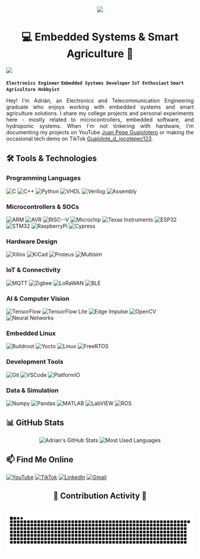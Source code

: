 <div align="center">
<h1 align="center">
    <img src="https://readme-typing-svg.herokuapp.com/?font=Montserrat:700&size=35&center=true&vCenter=true&width=500&height=70&duration=4000&lines=Hi+there!;printf(%22Hello+World!%22);Electronics+Engineer" />
</h1>

# 💻 Embedded Systems & Smart Agriculture 🌱
</div>

![](https://komarev.com/ghpvc/?username=La-guajolota&style=flat-square&color=blue)

**`Electronics Engineer`** **`Embedded Systems Developer`** **`IoT Enthusiast`** **`Smart Agriculture Hobbyist`**  

<div style="text-align: justify">

Hey! I'm Adrián, an Electronics and Telecommunication Engineering graduate who enjoys working with embedded systems and smart agriculture solutions. I share my college projects and personal experiments here - mostly related to microcontrollers, embedded software, and hydroponic systems. When I'm not tinkering with hardware, I'm documenting my projects on YouTube [Juan Pepe Guajolotero](https://www.youtube.com/@JuanPepeGuajolotero) or making the occasional tech demo on TikTok [Guajolote_d_jocotepec123](https://www.tiktok.com/@guajolote_d_jocotepec123).

</div>

## 🛠️ Tools & Technologies

### Programming Languages
![C](https://img.shields.io/badge/C-00599C?style=for-the-badge&logo=c&logoColor=white)
![C++](https://img.shields.io/badge/C%2B%2B-00599C?style=for-the-badge&logo=c%2B%2B&logoColor=white)
![Python](http://img.shields.io/badge/Python-3776AB?style=for-the-badge&logo=python&logoColor=ffffff)
![VHDL](https://img.shields.io/badge/VHDL-5C2D91?style=for-the-badge&logo=xilinx&logoColor=white)
![Verilog](https://img.shields.io/badge/Verilog-2980B9?style=for-the-badge&logo=xilinx&logoColor=white)
![Assembly](https://img.shields.io/badge/Assembly-4F4F4F?style=for-the-badge&logo=assemblyscript&logoColor=white)

### Microcontrollers & SOCs
![ARM](https://img.shields.io/badge/ARM-0091BD?style=for-the-badge&logo=arm&logoColor=white)
![AVR](https://img.shields.io/badge/AVR-ED1C24?style=for-the-badge&logo=AVR&logoColor=white)
![RISC--V](https://img.shields.io/badge/RISC--V-283272?style=for-the-badge&logo=riscv&logoColor=white)
![Microchip](https://img.shields.io/badge/Microchip_PIC-EE3233?style=for-the-badge&logo=microchip&logoColor=white)
![Texas Instruments](https://img.shields.io/badge/TI_MSP430-C50001?style=for-the-badge&logo=texas-instruments&logoColor=white)
![ESP32](https://img.shields.io/badge/ESP32-E7352C?style=for-the-badge&logo=espressif&logoColor=white)
![STM32](https://img.shields.io/badge/STM32-03234B?style=for-the-badge&logo=stmicroelectronics&logoColor=white)
![RaspberryPi](https://img.shields.io/badge/Raspberry_Pi-A22846?style=for-the-badge&logo=raspberrypi&logoColor=white)
![Cypress](https://img.shields.io/badge/Cypress_PSoC-000000?style=for-the-badge&logo=cypress&logoColor=white)

### Hardware Design
![Xilinx](https://img.shields.io/badge/Xilinx-E01F27?style=for-the-badge&logo=xilinx&logoColor=white)
![KiCad](https://img.shields.io/badge/KiCad-314CB0?style=for-the-badge&logo=kicad&logoColor=white)
![Proteus](https://img.shields.io/badge/Proteus-1C79B3?style=for-the-badge&logo=proteus&logoColor=white)
![Multisim](https://img.shields.io/badge/Multisim-FFD700?style=for-the-badge&logo=ni&logoColor=black)

### IoT & Connectivity
![MQTT](https://img.shields.io/badge/MQTT-3C5280?style=for-the-badge&logo=eclipse-mosquitto&logoColor=white)
![Zigbee](https://img.shields.io/badge/Zigbee-EB0443?style=for-the-badge&logo=zigbee&logoColor=white)
![LoRaWAN](https://img.shields.io/badge/LoRaWAN-2C2C2C?style=for-the-badge&logo=semtech&logoColor=white)
![BLE](https://img.shields.io/badge/Bluetooth_LE-0082FC?style=for-the-badge&logo=bluetooth&logoColor=white)

### AI & Computer Vision
![TensorFlow](https://img.shields.io/badge/TensorFlow-FF6F00?style=for-the-badge&logo=tensorflow&logoColor=white)
![TensorFlow Lite](https://img.shields.io/badge/TensorFlow_Lite-FF6F00?style=for-the-badge&logo=tensorflow&logoColor=white)
![Edge Impulse](https://img.shields.io/badge/Edge_Impulse-25AAEE?style=for-the-badge&logo=edge-impulse&logoColor=white)
![OpenCV](https://img.shields.io/badge/OpenCV-5C3EE8?style=for-the-badge&logo=opencv&logoColor=white)
![Neural Networks](https://img.shields.io/badge/Neural_Networks-9558B2?style=for-the-badge&logo=pytorch&logoColor=white)

### Embedded Linux
![Buildroot](https://img.shields.io/badge/Buildroot-07405E?style=for-the-badge&logo=linux&logoColor=white)
![Yocto](https://img.shields.io/badge/Yocto-22ADF6?style=for-the-badge&logo=linux&logoColor=white)
![Linux](http://img.shields.io/badge/Linux-FCC624?style=for-the-badge&logo=linux&logoColor=black)
![FreeRTOS](https://img.shields.io/badge/FreeRTOS-8BC3FC?style=for-the-badge&logo=freertos&logoColor=black)

### Development Tools
![Git](https://img.shields.io/badge/Git-F05032?style=for-the-badge&logo=git&logoColor=white)
![VSCode](https://img.shields.io/badge/VS_Code-007ACC?style=for-the-badge&logo=visual-studio-code&logoColor=white)
![PlatformIO](https://img.shields.io/badge/PlatformIO-FF6B00?style=for-the-badge&logo=platformio&logoColor=white)

### Data & Simulation
![Numpy](https://img.shields.io/badge/NumPy-013243?style=for-the-badge&logo=numpy&logoColor=white)
![Pandas](https://img.shields.io/badge/Pandas-150458?style=for-the-badge&logo=pandas&logoColor=white)
![MATLAB](https://img.shields.io/badge/MATLAB-0076A8?style=for-the-badge&logo=mathworks&logoColor=white)
![LabVIEW](https://img.shields.io/badge/LabVIEW-FFDB00?style=for-the-badge&logo=ni&logoColor=black)
![ROS](https://img.shields.io/badge/ROS-22314E?style=for-the-badge&logo=ros&logoColor=white)

## 📊 GitHub Stats

<div align="center">
    <img src="https://github-readme-stats.vercel.app/api?username=La-guajolota&show_icons=true&theme=react&hide_border=true" alt="Adrian's GitHub Stats" height="170em" />
    <img src="https://github-readme-stats.vercel.app/api/top-langs/?username=La-guajolota&layout=compact&theme=react&hide_border=true" alt="Most Used Languages" height="170em" />
</div>

## 📫 Find Me Online
[![YouTube](https://img.shields.io/badge/YouTube-FF0000?style=for-the-badge&logo=youtube&logoColor=white)](https://www.youtube.com/@JuanPepeGuajolotero)
[![TikTok](https://img.shields.io/badge/TikTok-000000?style=for-the-badge&logo=tiktok&logoColor=white)](https://www.tiktok.com/@guajolote_d_jocotepec123)
[![LinkedIn](https://img.shields.io/badge/LinkedIn-0077B5?style=for-the-badge&logo=linkedin&logoColor=white)](https://linkedin.com/in/your-linkedin)
[![Gmail](https://img.shields.io/badge/Email-D14836?style=for-the-badge&logo=gmail&logoColor=white)](mailto:your.email@gmail.com)

<div align="center">
  <h2>🐍 Contribution Activity 🐍</h2>
  <br>
  <img alt="Snake animation of contributions" src="https://raw.githubusercontent.com/La-guajolota/La-guajolota/output/github-contribution-grid-snake.svg" />
  <br/><br/>
</div>
